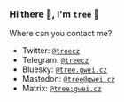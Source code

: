 ### Hi there 👋, I'm `tree` 🌴

Where can you contact me?

- Twitter: [`@treecz`](https://twitter.com/treecz)
- Telegram: [`@treecz`](https://t.me/treecz)
- Bluesky: [`@tree.gwei.cz`](https://staging.bsky.app/profile/tree.gwei.cz)
- Mastodon: [`@tree@gwei.cz`](@tree@gwei.cz)
- Matrix: [`@tree:gwei.cz`](https://matrix.to/#/@tree:gwei.cz)

<!--
**burningtree/burningtree** is a ✨ _special_ ✨ repository because its `README.md` (this file) appears on your GitHub profile.

Here are some ideas to get you started:

- 🔭 I’m currently working on ...
- 🌱 I’m currently learning ...
- 👯 I’m looking to collaborate on ...
- 🤔 I’m looking for help with ...
- 💬 Ask me about ...
- 📫 How to reach me: ...
- 😄 Pronouns: ...
- ⚡ Fun fact: ...
-->
